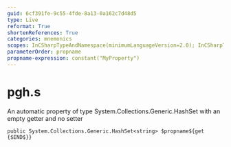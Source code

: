 ```yaml
---
guid: 6cf391fe-9c55-4fde-8a13-0a162c7d48d5
type: Live
reformat: True
shortenReferences: True
categories: mnemonics
scopes: InCSharpTypeAndNamespace(minimumLanguageVersion=2.0); InCSharpTypeMember(minimumLanguageVersion=2.0)
parameterOrder: propname
propname-expression: constant("MyProperty")
---
```


# pgh.s

An automatic property of type System.Collections.Generic.HashSet<string> with an empty getter and no setter

```
public System.Collections.Generic.HashSet<string> $propname${get {$END$}}
```
